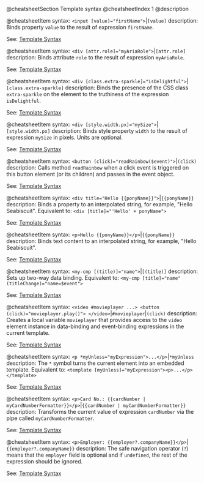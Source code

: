 @cheatsheetSection
Template syntax
@cheatsheetIndex 1
@description

@cheatsheetItem
syntax:
`<input [value]="firstName">`|`[value]`
description:
Binds property `value` to the result of expression `firstName`.

See: [Template Syntax](/angular/guide/template-syntax)


@cheatsheetItem
syntax:
`<div [attr.role]="myAriaRole">`|`[attr.role]`
description:
Binds attribute `role` to the result of expression `myAriaRole`.

See: [Template Syntax](/angular/guide/template-syntax)


@cheatsheetItem
syntax:
`<div [class.extra-sparkle]="isDelightful">`|`[class.extra-sparkle]`
description:
Binds the presence of the CSS class `extra-sparkle` on the element to the truthiness of the expression `isDelightful`.

See: [Template Syntax](/angular/guide/template-syntax)


@cheatsheetItem
syntax:
`<div [style.width.px]="mySize">`|`[style.width.px]`
description:
Binds style property `width` to the result of expression `mySize` in pixels. Units are optional.

See: [Template Syntax](/angular/guide/template-syntax)


@cheatsheetItem
syntax:
`<button (click)="readRainbow($event)">`|`(click)`
description:
Calls method `readRainbow` when a click event is triggered on this button element (or its children) and passes in the event object.

See: [Template Syntax](/angular/guide/template-syntax)


@cheatsheetItem
syntax:
`<div title="Hello {{ponyName}}">`|`{{ponyName}}`
description:
Binds a property to an interpolated string, for example, "Hello Seabiscuit". Equivalent to:
`<div [title]="'Hello' + ponyName">`

See: [Template Syntax](/angular/guide/template-syntax)


@cheatsheetItem
syntax:
`<p>Hello {{ponyName}}</p>`|`{{ponyName}}`
description:
Binds text content to an interpolated string, for example, "Hello Seabiscuit".

See: [Template Syntax](/angular/guide/template-syntax)


@cheatsheetItem
syntax:
`<my-cmp [(title)]="name">`|`[(title)]`
description:
Sets up two-way data binding. Equivalent to: `<my-cmp [title]="name" (titleChange)="name=$event">`

See: [Template Syntax](/angular/guide/template-syntax)


@cheatsheetItem
syntax:
`<video #movieplayer ...>
  <button (click)="movieplayer.play()">
</video>`|`#movieplayer`|`(click)`
description:
Creates a local variable `movieplayer` that provides access to the `video` element instance in data-binding and event-binding expressions in the current template.

See: [Template Syntax](/angular/guide/template-syntax)


@cheatsheetItem
syntax:
`<p *myUnless="myExpression">...</p>`|`*myUnless`
description:
The `*` symbol turns the current element into an embedded template. Equivalent to:
`<template [myUnless]="myExpression"><p>...</p></template>`

See: [Template Syntax](/angular/guide/template-syntax)


@cheatsheetItem
syntax:
`<p>Card No.: {{cardNumber | myCardNumberFormatter}}</p>`|`{{cardNumber | myCardNumberFormatter}}`
description:
Transforms the current value of expression `cardNumber` via the pipe called `myCardNumberFormatter`.

See: [Template Syntax](/angular/guide/template-syntax)


@cheatsheetItem
syntax:
`<p>Employer: {{employer?.companyName}}</p>`|`{{employer?.companyName}}`
description:
The safe navigation operator (`?`) means that the `employer` field is optional and if `undefined`, the rest of the expression should be ignored.

See: [Template Syntax](/angular/guide/template-syntax)
